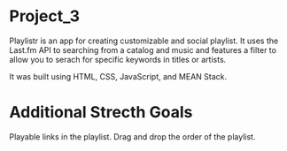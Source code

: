 # Project_3

Playlistr is an app for creating customizable and social playlist. It uses the Last.fm API to searching from a catalog and music and features a filter to allow you to serach for specific keywords in titles or artists. 

It was built using HTML, CSS, JavaScript, and MEAN Stack. 

# Additional Strecth Goals 

Playable links in the playlist. 
Drag and drop the order of the playlist. 